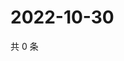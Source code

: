 # 2022-10-30

共 0 条

<!-- BEGIN WEIBO -->
<!-- 最后更新时间 Sun Oct 30 2022 09:49:51 GMT+0800 (China Standard Time) -->

<!-- END WEIBO -->
